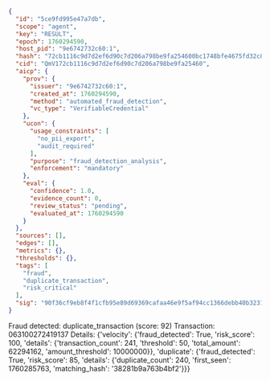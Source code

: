 ```json
{
  "id": "5ce9fd995e47a7db",
  "scope": "agent",
  "key": "RESULT",
  "epoch": 1760294590,
  "host_pid": "9e6742732c60:1",
  "hash": "72cb1116c9d7d2ef6d90c7d206a798be9fa254600bc1748bfe4675fd32c89001",
  "cid": "QmV172cb1116c9d7d2ef6d90c7d206a798be9fa25460",
  "aicp": {
    "prov": {
      "issuer": "9e6742732c60:1",
      "created_at": 1760294590,
      "method": "automated_fraud_detection",
      "vc_type": "VerifiableCredential"
    },
    "ucon": {
      "usage_constraints": [
        "no_pii_export",
        "audit_required"
      ],
      "purpose": "fraud_detection_analysis",
      "enforcement": "mandatory"
    },
    "eval": {
      "confidence": 1.0,
      "evidence_count": 0,
      "review_status": "pending",
      "evaluated_at": 1760294590
    }
  },
  "sources": [],
  "edges": [],
  "metrics": {},
  "thresholds": {},
  "tags": [
    "fraud",
    "duplicate_transaction",
    "risk_critical"
  ],
  "sig": "90f36cf9eb8f4f1cfb95e89d69369cafaa46e9f5af94cc1366debb40b3231fda"
}
```

Fraud detected: duplicate_transaction (score: 92)
Transaction: 063100272419137
Details: {'velocity': {'fraud_detected': True, 'risk_score': 100, 'details': {'transaction_count': 241, 'threshold': 50, 'total_amount': 62294162, 'amount_threshold': 10000000}}, 'duplicate': {'fraud_detected': True, 'risk_score': 85, 'details': {'duplicate_count': 240, 'first_seen': 1760285763, 'matching_hash': '38281b9a763b4bf2'}}}